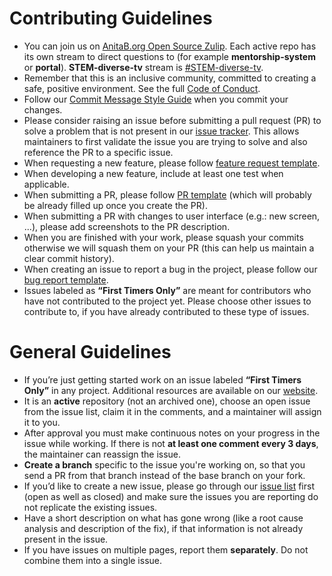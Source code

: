 # Contributing Guidelines

- You can join us on [AnitaB.org Open Source Zulip](https://anitab-org.zulipchat.com/). Each active repo has its own stream to direct questions to (for example **mentorship-system** or **portal**). **STEM-diverse-tv** stream is [#STEM-diverse-tv](https://anitab-org.zulipchat.com/#narrow/stream/225705-STEM-diverse-tv).
- Remember that this is an inclusive community, committed to creating a safe, positive environment. See the full [Code of Conduct](https://github.com/anitab-org/stem-diverse-tv-cms/blob/master/.github/CODE_OF_CONDUCT.md).
- Follow our [Commit Message Style Guide](https://github.com/anitab-org/mentorship-android/wiki/Commit-Message-Style-Guide) when you commit your changes.
- Please consider raising an issue before submitting a pull request (PR) to solve a problem that is not present in our [issue tracker](https://github.com/anitab-org/stem-diverse-tv-cms/issues). This allows maintainers to first validate the issue you are trying to solve and also reference the PR to a specific issue.
- When requesting a new feature, please follow [feature request template](https://github.com/anitab-org/.github/blob/main/.github/ISSUE_TEMPLATE/feature_request.md).
- When developing a new feature, include at least one test when applicable.
- When submitting a PR, please follow [PR template](https://github.com/anitab-org/stem-diverse-tv-cms/blob/master/.github/PULL_REQUEST_TEMPLATE.md) (which will probably be already filled up once you create the PR).
- When submitting a PR with changes to user interface (e.g.: new screen, ...), please add screenshots to the PR description.
- When you are finished with your work, please squash your commits otherwise we will squash them on your PR (this can help us maintain a clear commit history).
- When creating an issue to report a bug in the project, please follow our [bug report template](https://github.com/anitab-org/.github/blob/main/.github/ISSUE_TEMPLATE/bug_report.md).
- Issues labeled as **“First Timers Only”** are meant for contributors who have not contributed to the project yet. Please choose other issues to contribute to, if you have already contributed to these type of issues.

# General Guidelines

- If you’re just getting started work on an issue labeled **“First Timers Only”** in any project. Additional resources are available on our [website](http://systers.io/).
- It is an **active** repository (not an archived one), choose an open issue from the issue list, claim it in the comments, and a maintainer will assign it to you.
- After approval you must make continuous notes on your progress in the issue while working. If there is not **at least one comment every 3 days**, the maintainer can reassign the issue.
- **Create a branch** specific to the issue you're working on, so that you send a PR from that branch instead of the base branch on your fork.
- If you’d like to create a new issue, please go through our [issue list](https://github.com/anitab-org/stem-diverse-tv-cms/issues) first (open as well as closed) and make sure the issues you are reporting do not replicate the existing issues.
- Have a short description on what has gone wrong (like a root cause analysis and description of the fix), if that information is not already present in the issue.
- If you have issues on multiple pages, report them **separately**. Do not combine them into a single issue.
